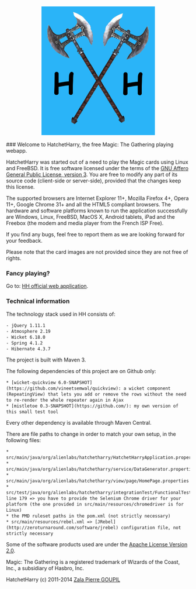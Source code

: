 <p align="center">
<img src="https://raw.githubusercontent.com/AlienQueen/HatchetHarry/master/src/main/java/org/alienlabs/hatchetharry/view/page/image/logo.png" alt="LOGO"/>
</p>
### Welcome to HatchetHarry, the free Magic: The Gathering playing webapp.

HatchetHarry was started out of a need to play the Magic cards using Linux and FreeBSD. It is free software licensed under the terms of the [GNU Affero General Public License, version 3](http://www.gnu.org/licenses/agpl.txt). You are free to modify any part of its source code (client-side or server-side), provided that the changes keep this license.

The supported browsers are Internet Explorer 11+, Mozilla Firefox 4+, Opera 11+, Google Chrome 31+ and all the HTML5 compliant browsers. The hardware and software platforms known to run the application successfully are Windows, Linux, FreeBSD, MacOS X, Android tablets, iPad and the Freebox (the modem and media player from the French ISP Free).

If you find any bugs, feel free to report them as we are looking forward for your feedback.

Please note that the card images are not provided since they are not free of rights.

### Fancy playing?

Go to: [HH official web application](http://hatchetharry.net).

### Technical information

The technology stack used in HH consists of:

    - jQuery 1.11.1
    - Atmosphere 2.19
    - Wicket 6.18.0
    - Spring 4.1.2
    - Hibernate 4.3.7

The project is built with Maven 3.

The following dependencies of this project are on Github only:

    * [wicket-quickview 6.0-SNAPSHOT](https://github.com/vineetsemwal/quickview): a wicket component (RepeatingView) that lets you add or remove the rows without the need to re-render the whole repeater again in Ajax
    * [mistletoe 0.3-SNAPSHOT](https://github.com/): my own version of this small test tool

Every other dependency is available through Maven Central.

There are file paths to change in order to match your own setup, in the following files:

	* src/main/java/org/alienlabs/hatchetharry/HatchetHarryApplication.properties
	* src/main/java/org/alienlabs/hatchetharry/service/DataGenerator.properties
	* src/main/java/org/alienlabs/hatchetharry/view/page/HomePage.properties
    * src/test/java/org/alienlabs/hatchetharry/integrationTest/FunctionalTests.java line 179 => you have to provide the Selenium Chrome driver for your platform (the one provided in src/main/resources/chromedriver is for Linux)
    * the PMD ruleset paths in the pom.xml (not strictly necessary)
    * src/main/resources/rebel.xml => [JRebel](http://zeroturnaround.com/software/jrebel) configuration file, not strictly necessary

Some of the software products used are under the [Apache License Version 2.0](http://www.apache.org/licenses/LICENSE-2.0.txt).

Magic: The Gathering is a registered trademark of Wizards of the Coast, Inc., a subsidiary of Hasbro, Inc.

HatchetHarry (c) 2011-2014 [Zala Pierre GOUPIL](goupilpierre@gmail.com)